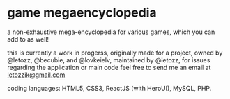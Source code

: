 # game megaencyclopedia

a non-exhaustive mega-encyclopedia for various games, which you can add to as well!

this is currently a work in progerss, originally made for a project, owned by @letozz, @becubie, and @lovkeielv, maintained by @letozz, for issues regarding the application or main code feel free to send me an email at letozzik@gmail.com

coding languages: HTML5, CSS3, ReactJS (with HeroUI), MySQL, PHP.
